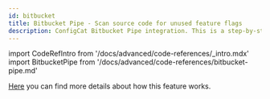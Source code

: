 ```yaml
---
id: bitbucket
title: Bitbucket Pipe - Scan source code for unused feature flags
description: ConfigCat Bitbucket Pipe integration. This is a step-by-step guide on how to use the ConfigCat Bitbucket integration to eliminate tech debt in your project.
---
```


import CodeRefIntro from '/docs/advanced/code-references/\_intro.mdx'
import BitbucketPipe from '/docs/advanced/code-references/bitbucket-pipe.md'

<CodeRefIntro linkText="Bitbucket Pipe" linkUrl="https://bitbucket.org/product/features/pipelines/integrations?p=configcat/scan-repository-pipe" linkTarget="_blank" />

[Here](/docs/advanced/code-references/overview) you can find more details about how this feature works.

<BitbucketPipe />

